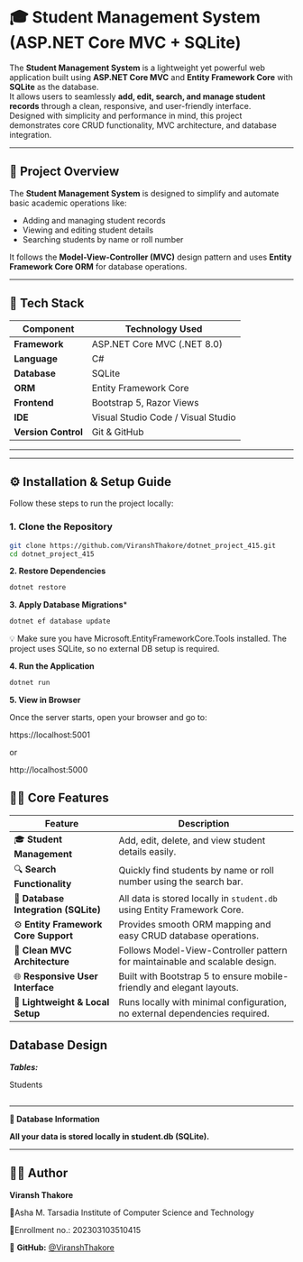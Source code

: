 # 🎓 Student Management System (ASP.NET Core MVC + SQLite)

The **Student Management System** is a lightweight yet powerful web application built using **ASP.NET Core MVC** and **Entity Framework Core** with **SQLite** as the database.  
It allows users to seamlessly **add, edit, search, and manage student records** through a clean, responsive, and user-friendly interface.  
Designed with simplicity and performance in mind, this project demonstrates core CRUD functionality, MVC architecture, and database integration.


---

## 🧩 Project Overview

The **Student Management System** is designed to simplify and automate basic academic operations like:
- Adding and managing student records
- Viewing and editing student details
- Searching students by name or roll number

It follows the **Model-View-Controller (MVC)** design pattern and uses **Entity Framework Core ORM** for database operations.

---

## 🧱 Tech Stack

| Component | Technology Used |
|------------|------------------|
| **Framework** | ASP.NET Core MVC (.NET 8.0) |
| **Language** | C# |
| **Database** | SQLite |
| **ORM** | Entity Framework Core |
| **Frontend** | Bootstrap 5, Razor Views |
| **IDE** | Visual Studio Code / Visual Studio |
| **Version Control** | Git & GitHub |

---


---

## ⚙️ Installation & Setup Guide

Follow these steps to run the project locally:

### **1. Clone the Repository**
```bash
git clone https://github.com/ViranshThakore/dotnet_project_415.git
cd dotnet_project_415
```

**2. Restore Dependencies**
```bash
dotnet restore
```
**3. Apply Database Migrations***
```bash
dotnet ef database update
```

💡 Make sure you have Microsoft.EntityFrameworkCore.Tools installed.
The project uses SQLite, so no external DB setup is required.

**4. Run the Application**
```bash
dotnet run
```
**5. View in Browser**

Once the server starts, open your browser and go to:

https://localhost:5001


or

http://localhost:5000

## 🧑‍💻 Core Features

| Feature | Description |
|----------|-------------|
| 🎓 **Student Management** | Add, edit, delete, and view student details easily. |
| 🔍 **Search Functionality** | Quickly find students by name or roll number using the search bar. |
| 💾 **Database Integration (SQLite)** | All data is stored locally in `student.db` using Entity Framework Core. |
| ⚙️ **Entity Framework Core Support** | Provides smooth ORM mapping and easy CRUD database operations. |
| 🧱 **Clean MVC Architecture** | Follows Model-View-Controller pattern for maintainable and scalable design. |
| 🌐 **Responsive User Interface** | Built with Bootstrap 5 to ensure mobile-friendly and elegant layouts. |
| 🚀 **Lightweight & Local Setup** | Runs locally with minimal configuration, no external dependencies required. |


##  Database Design

***Tables:***

Students


##
---

 **💾 Database Information**

**All your data is stored locally in student.db (SQLite).**

---

## 👨‍💻 Author

**Viransh Thakore**  
 
💼Asha M. Tarsadia Institute of Computer Science and Technology

📧Enrollment no.: 202303103510415

🔗 **GitHub:** [@ViranshThakore](https://github.com/ViranshThakore)
